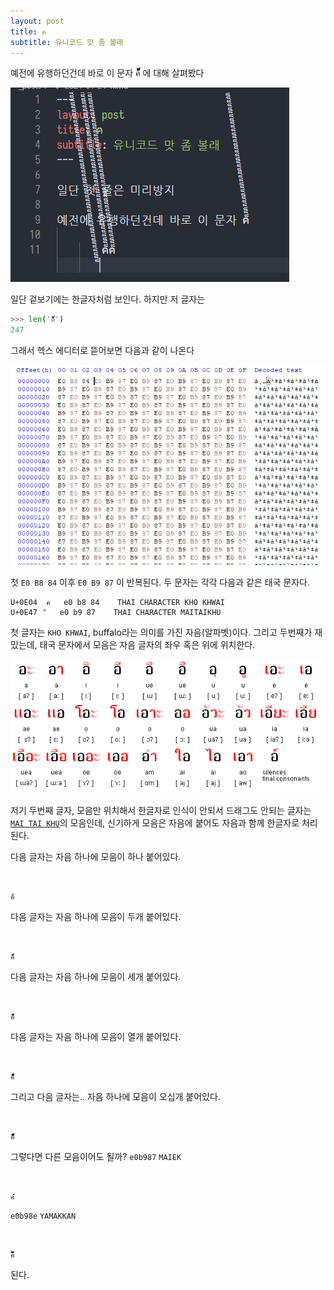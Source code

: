 ```yaml
---
layout: post
title: ค
subtitle: 유니코드 맛 좀 볼래
---
```


예전에 유행하던건데 바로 이 문자 ค็็็็็็็็็็็็็็็็็็็็็็็็็็็็็็็็็็็็็็็็็็็็็็็็็็็็็็็็็็็็็็็็็็็็็็็็็็็็็็็็็็็็็็็็็็็็็็็็็็็็็็็็็็็็็็็็็็็็็็็็็็็็็็็็็็็็็็็็็็็็็็็็็็็็็็็็็็็็็็็็็็็็็็็็็็็็็็็็็็็็็็็็็็็็็็็็็็็็็็็็็็็็็็็็็็็็็็็็็็็็็็็็็็็็็็็็็็็็็็็็็็็็็็ 에 대해 살펴봤다

![maitaikhu](img/maitaikhu.png)

일단 겉보기에는 한글자처럼 보인다. 하지만 저 글자는

```python
>>> len('ค็็็็็็็็็็็็็็็็็็็็็็็็็็็็็็็็็็็็็็็็็็็็็็็็็็็็็็็็็็็็็็็็็็็็็็็็็็็็็็็็็็็็็็็็็็็็็็็็็็็็็็็็็็็็็็็็็็็็็็็็็็็็็็็็็็็็็็็็็็็็็็็็็็็็็็็็็็็็็็็็็็็็็็็็็็็็็็็็็็็็็็็็็็็็็็็็็็็็็็็็็็็็็็็็็็็็็็็็็็็็็็็็็็็็็็็็็็็็็็็็็็็็็็')
247
```

그래서 헥스 에디터로 뜯어보면 다음과 같이 나온다

![e0b884](/img/e0b884.png)

첫 `E0 B8 84` 이후 `E0 B9 87` 이 반복된다. 두 문자는 각각 다음과 같은 태국 문자다.

```
U+0E04	ค	e0 b8 84	THAI CHARACTER KHO KHWAI
U+0E47	็	e0 b9 87	THAI CHARACTER MAITAIKHU
```

첫 글자는 `KHO KHWAI`, buffalo라는 의미를 가진 자음(알파벳)이다. 그리고 두번째가 재밌는데, 태국 문자에서 모음은 자음 글자의 좌우 혹은 위에 위치한다.

[![HurufThai](/img/HurufThai.png)](https://minda-appzak.blogspot.com/2010/01/adakah-benar-melayu-kuno-dahulu.html?view=flipcard)

저기 두번째 글자, 모음만 위치해서 한글자로 인식이 안되서 드래그도 안되는 글자는 [`MAI TAI KHU`](https://en.wikipedia.org/wiki/Thai_script#Vowels)의 모음인데, 신기하게 모음은 자음에 붙어도 자음과 함께 한글자로 처리된다.

다음 글자는 자음 하나에 모음이 하나 붙어있다.

```


ค็
```

다음 글자는 자음 하나에 모음이 두개 붙어있다.

```


ค็็
```

다음 글자는 자음 하나에 모음이 세개 붙어있다.

```


ค็็็
```

다음 글자는 자음 하나에 모음이 열개 붙어있다.

```


ค็็็็็็็็็็
```

그리고 다음 글자는.. 자음 하나에 모음이 오십개 붙어있다.

```


ค็็็็็็็็็็็็็็็็็็็็็็็็็็็็็็็็็็็็็็็็็็็็็็็็็็
```

그렇다면 다른 모음이어도 될까? `e0b987` `MAIEK`

```


ค่่่่่่่่่่
```

`e0b98e` `YAMAKKAN`

```


ค๊๊๊๊๊๊๊๊๊๊
```

된다.